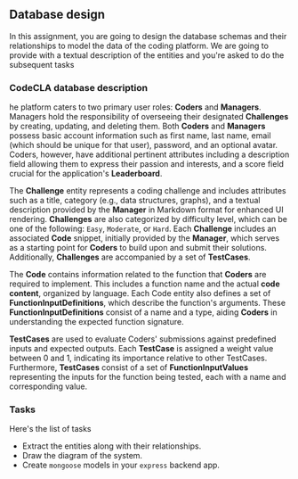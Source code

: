 ## Database design
In this assignment, you are going to design the database schemas and their relationships to
model the data of the coding platform. We are going to provide with a textual description of the entities and you're asked
to do the subsequent tasks


### CodeCLA database description
he platform caters to two primary user roles: **Coders** and **Managers**. Managers hold the responsibility of overseeing their designated 
**Challenges** by creating, updating, and deleting them. 
Both **Coders** and **Managers** possess basic account information such as first name, last name, email (which should be unique for that user), password, and an optional avatar. 
Coders, however, have additional pertinent attributes including a description field allowing them to express their passion and interests, and a score field crucial for the application's 
**Leaderboard**.


The **Challenge** entity represents a coding challenge and includes attributes such as a title, category (e.g., data structures, graphs), 
and a textual description provided by the **Manager** in Markdown format for enhanced UI rendering. 
**Challenges** are also categorized by difficulty level, which can be one of the following: `Easy`, `Moderate`, or `Hard`. 
Each **Challenge** includes an associated **Code** snippet, initially provided by the **Manager**, which serves as a starting point for **Coders** to build upon and submit their solutions. 
Additionally, **Challenges** are accompanied by a set of **TestCases**.

The **Code** contains information related to the function that **Coders** are required to implement. 
This includes a function name and the actual **code content**, organized by language. Each Code entity also defines a set of **FunctionInputDefinitions**, which describe the function's arguments. 
These **FunctionInputDefinitions** consist of a name and a type, aiding **Coders** in understanding the expected function signature.

**TestCases** are used to evaluate Coders' submissions against predefined inputs and expected outputs. 
Each **TestCase** is assigned a weight value between 0 and 1, indicating its importance relative to other TestCases. Furthermore, **TestCases** consist of a set of **FunctionInputValues** representing the inputs for the function being tested, each with a name and corresponding value.


### Tasks
Here's the list of tasks

- Extract the entities along with their relationships.
- Draw the diagram of the system.
- Create `mongoose` models in your `express` backend app.


